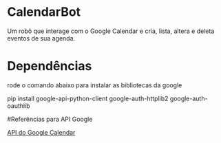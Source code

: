 # CalendarBot
Um robô que interage com o Google Calendar e cria, lista, altera e deleta eventos de sua agenda.

# Dependências
rode o comando abaixo para instalar as bibliotecas da google

pip install google-api-python-client google-auth-httplib2 google-auth-oauthlib

#Referências para API Google

[API do Google Calendar](https://developers.google.com/calendar/quickstart/python)

